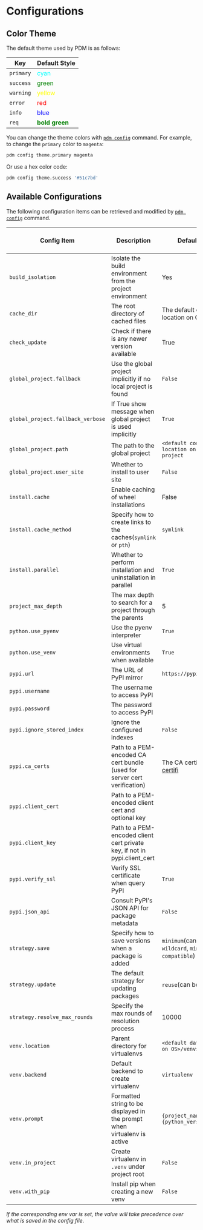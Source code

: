 # Configurations

[pdm-config]: ../reference/cli.md#exec-0--config

## Color Theme

The default theme used by PDM is as follows:

| Key       | Default Style                                                |
| --------- | ------------------------------------------------------------ |
| `primary` | <span style="color:cyan">cyan</span>                         |
| `success` | <span style="color:green">green</span>                       |
| `warning` | <span style="color:yellow">yellow</span>                     |
| `error`   | <span style="color:red">red</span>                           |
| `info`    | <span style="color:blue">blue</span>                         |
| `req`     | <span style="color:green;font-weight:bold">bold green</span> |

You can change the theme colors with [`pdm config`][pdm-config] command. For example, to change the `primary` color to `magenta`:

```bash
pdm config theme.primary magenta
```

Or use a hex color code:

```bash
pdm config theme.success '#51c7bd'
```

## Available Configurations

The following configuration items can be retrieved and modified by [`pdm config`][pdm-config] command.

| Config Item                       | Description                                                               | Default Value                                                         | Available in Project | Env var                   |
| --------------------------------- | ------------------------------------------------------------------------- | --------------------------------------------------------------------- | -------------------- | ------------------------- |
| `build_isolation`                 | Isolate the build environment from the project environment                | Yes                                                                   | True                 | `PDM_BUILD_ISOLATION`     |
| `cache_dir`                       | The root directory of cached files                                        | The default cache location on OS                                      | No                   |                           |
| `check_update`                    | Check if there is any newer version available                             | True                                                                  | No                   |                           |
| `global_project.fallback`         | Use the global project implicitly if no local project is found            | `False`                                                               | No                   |                           |
| `global_project.fallback_verbose` | If True show message when global project is used implicitly               | `True`                                                                | No                   |                           |
| `global_project.path`             | The path to the global project                                            | `<default config location on OS>/global-project`                      | No                   |                           |
| `global_project.user_site`        | Whether to install to user site                                           | `False`                                                               | No                   |                           |
| `install.cache`                   | Enable caching of wheel installations                                     | False                                                                 | Yes                  |                           |
| `install.cache_method`            | Specify how to create links to the caches(`symlink` or `pth`)             | `symlink`                                                             | Yes                  |                           |
| `install.parallel`                | Whether to perform installation and uninstallation in parallel            | `True`                                                                | Yes                  | `PDM_PARALLEL_INSTALL`    |
| `project_max_depth`               | The max depth to search for a project through the parents                 | 5                                                                     | No                   | `PDM_PROJECT_MAX_DEPTH`   |
| `python.use_pyenv`                | Use the pyenv interpreter                                                 | `True`                                                                | Yes                  |                           |
| `python.use_venv`                 | Use virtual environments when available                                   | `True`                                                                | Yes                  | `PDM_USE_VENV`            |
| `pypi.url`                        | The URL of PyPI mirror                                                    | `https://pypi.org/simple`                                             | Yes                  | `PDM_PYPI_URL`            |
| `pypi.username`                   | The username to access PyPI                                               |                                                                       | Yes                  | `PDM_PYPI_USERNAME`       |
| `pypi.password`                   | The password to access PyPI                                               |                                                                       | Yes                  | `PDM_PYPI_PASSWORD`       |
| `pypi.ignore_stored_index`        | Ignore the configured indexes                                             | `False`                                                               | Yes                  | `PDM_IGNORE_STORED_INDEX` |
| `pypi.ca_certs`                   | Path to a PEM-encoded CA cert bundle (used for server cert verification)  | The CA certificates from [certifi](https://pypi.org/project/certifi/) | No                   |                           |
| `pypi.client_cert`                | Path to a PEM-encoded client cert and optional key                        |                                                                       | No                   |                           |
| `pypi.client_key`                 | Path to a PEM-encoded client cert private key, if not in pypi.client_cert |                                                                       | No                   |                           |
| `pypi.verify_ssl`                 | Verify SSL certificate when query PyPI                                    | `True`                                                                | Yes                  |                           |
| `pypi.json_api`                   | Consult PyPI's JSON API for package metadata                              | `False`                                                               | Yes                  | `PDM_PYPI_JSON_API`       |
| `strategy.save`                   | Specify how to save versions when a package is added                      | `minimum`(can be: `exact`, `wildcard`, `minimum`, `compatible`)       | Yes                  |                           |
| `strategy.update`                 | The default strategy for updating packages                                | `reuse`(can be : `eager`)                                             | Yes                  |                           |
| `strategy.resolve_max_rounds`     | Specify the max rounds of resolution process                              | 10000                                                                 | Yes                  | `PDM_RESOLVE_MAX_ROUNDS`  |
| `venv.location`                   | Parent directory for virtualenvs                                          | `<default data location on OS>/venvs`                                 | No                   |                           |
| `venv.backend`                    | Default backend to create virtualenv                                      | `virtualenv`                                                          | Yes                  | `PDM_VENV_BACKEND`        |
| `venv.prompt`                     | Formatted string to be displayed in the prompt when virtualenv is active  | `{project_name}-{python_version}`                                     | Yes                  | `PDM_VENV_PROMPT`         |
| `venv.in_project`                 | Create virtualenv in `.venv` under project root                           | `False`                                                               | Yes                  | `PDM_VENV_IN_PROJECT`     |
| `venv.with_pip`                   | Install pip when creating a new venv                                      | `False`                                                               | Yes                  | `PDM_VENV_WITH_PIP`       |

_If the corresponding env var is set, the value will take precedence over what is saved in the config file._
